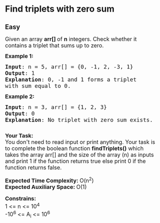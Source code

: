 # Find triplets with zero sum
## Easy
<div class="problems_problem_content__Xm_eO"><p><span style="font-size:18px">Given an array <strong>arr[]&nbsp;</strong>of&nbsp;<strong>n</strong> integers. Check whether it contains a triplet that sums up to zero.&nbsp;</span></p>

<p><span style="font-size:18px"><strong>Example 1:</strong></span></p>

<pre style="position: relative;"><span style="font-size:18px"><strong>Input</strong>: n = 5, arr[] = {0, -1, 2, -3, 1}
<strong>Output</strong>: 1
<strong>Explanation</strong>: 0, -1 and 1 forms a triplet
with sum equal to 0.</span><div class="open_grepper_editor" title="Edit &amp; Save To Grepper"></div></pre>

<p><span style="font-size:18px"><strong>Example 2:</strong></span></p>

<pre style="position: relative;"><span style="font-size:18px"><strong>Input</strong>: n = 3, arr[] = {1, 2, 3}
<strong>Output</strong>: 0
<strong>Explanation</strong>: No triplet with zero sum exists. </span><div class="open_grepper_editor" title="Edit &amp; Save To Grepper"></div></pre>

<p><br>
<strong><span style="font-size:18px">Your Task:</span></strong><br>
<span style="font-size:18px">You don't need to read input or print anything. Your task is to complete the boolean&nbsp;function&nbsp;<strong>findTriplets()</strong>&nbsp;which takes the array arr[] and the size of the array (n)&nbsp;as inputs and print 1 if the function returns true else print 0 if the function returns false.&nbsp;</span><br>
<br>
<span style="font-size:18px"><strong>Expected Time Complexity:&nbsp;</strong>O(n<sup>2</sup>)</span><br>
<span style="font-size:18px"><strong>Expected Auxiliary Space:&nbsp;</strong>O(1)</span><br>
<br>
<span style="font-size:18px"><strong>Constrains:</strong><br>
1 &lt;= n&nbsp;&lt;= 10<sup>4</sup></span><br>
<span style="font-size:18px">-10<sup>6</sup></span><span style="font-size:18px">&nbsp;&lt;= A<sub>i</sub> &lt;= 10<sup>6</sup></span></p>
</div>